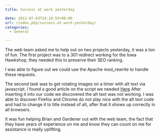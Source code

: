 ```yaml
---
title: Success at work yesterday

date: 2012-07-03T14:18:53+00:00
url: /index.php/success-at-work-yesterday/
categories:
  - General

---
```

The web team asked me to help out on two projects yesterday, it was a ton of fun. The first project was to a 301 redirect working for the Iowa Hawkshop, they needed this to preserve their SEO ranking.

I was able to figure out we could use the Apache mod_rewrite to handle these requests.

The second task was to get rotating images on a timer with alt text via javascript. I found a good article on the script we needed <a href=http://www.htmlgoodies.com/beyond/javascript/article.php/3881826/JavaScript-Tutorial-Adding-Rotating-Images-to-Your-Web-Site.htm>Here</a> After inserting it into our code we discovered the alt text was not working. I was able to discover Firefox and Chrome do not play nice with the alt text code and had to change it to title instead of alt, after that it shows up correctly in all browsers. 

It was fun helping Brian and Gardener out with the web team, the fact that they have years of experience on me and know they can count on me for assistance is really uplifting.